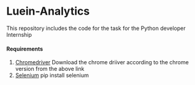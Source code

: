 # Luein-Analytics 
This repository includes the code for the task for the Python developer Internship

#### Requirements 
1. [Chromedriver](https://chromedriver.chromium.org/downloads)
   Download the chrome driiver according to the chrome version from the above link 
2. [Selenium](https://selenium-python.readthedocs.io/installation.html)
   pip install selenium 


   